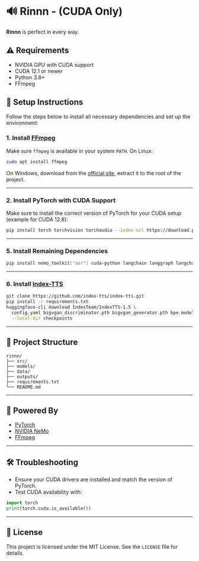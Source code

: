 # 🔊 Rinnn - (CUDA Only)

**Rinnn** is perfect in every way.

## ⚠️ Requirements

- NVIDIA GPU with CUDA support
- CUDA 12.1 or newer
- Python 3.8+
- FFmpeg

## 🚀 Setup Instructions

Follow the steps below to install all necessary dependencies and set up the environment:

### 1. Install [FFmpeg](https://ffmpeg.org/download.html)

Make sure `ffmpeg` is available in your system `PATH`. On Linux:

```bash
sudo apt install ffmpeg
```

On Windows, download from the [official site](https://ffmpeg.org/download.html), extract it to the root of the project.

---

### 2. Install PyTorch with CUDA Support

Make sure to install the correct version of PyTorch for your CUDA setup (example for CUDA 12.8):

```bash
pip install torch torchvision torchaudio --index-url https://download.pytorch.org/whl/cu128
```

---


### 5. Install Remaining Dependencies

```bash
pip install nemo_toolkit["asr"] cuda-python langchain langgraph langchain-community langchain-mcp-adapters langchain-openai langchain-huggingface langchain-chroma beautifulsoup4 webrtcvad pyaudio soundfile huggingface_hub[cli] sounddevice
```
---

### 6. Install [Index-TTS](https://github.com/index-tts/index-tts?tab=readme-ov-file)

```bash
git clone https://github.com/index-tts/index-tts.git
pip install -r requirements.txt
huggingface-cli download IndexTeam/IndexTTS-1.5 \
  config.yaml bigvgan_discriminator.pth bigvgan_generator.pth bpe.model dvae.pth gpt.pth unigram_12000.vocab \
  --local-dir checkpoints
```

---
## 📂 Project Structure

```
rinnn/
├── src/
├── models/
├── data/
├── outputs/
├── requirements.txt
└── README.md
```

---

## 🧠 Powered By

- [PyTorch](https://pytorch.org/)
- [NVIDIA NeMo](https://github.com/NVIDIA/NeMo)
- [FFmpeg](https://ffmpeg.org/)

---

## 🛠️ Troubleshooting

- Ensure your CUDA drivers are installed and match the version of PyTorch.
- Test CUDA availability with:

```python
import torch
print(torch.cuda.is_available())
```

---

## 📄 License

This project is licensed under the MIT License. See the `LICENSE` file for details.
